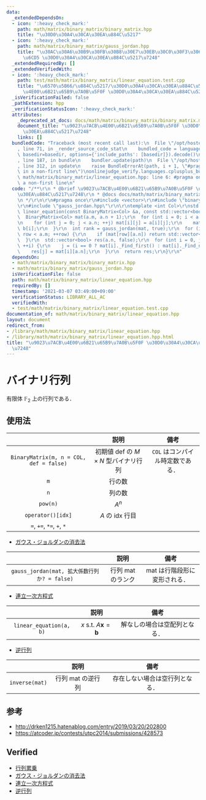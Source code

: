 ```yaml
---
data:
  _extendedDependsOn:
  - icon: ':heavy_check_mark:'
    path: math/matrix/binary_matrix/binary_matrix.hpp
    title: "\u30D0\u30A4\u30CA\u30EA\u884C\u5217"
  - icon: ':heavy_check_mark:'
    path: math/matrix/binary_matrix/gauss_jordan.hpp
    title: "\u30AC\u30A6\u30B9\u30FB\u30B8\u30E7\u30EB\u30C0\u30F3\u306E\u6D88\u53BB\
      \u6CD5 \u30D0\u30A4\u30CA\u30EA\u884C\u5217\u7248"
  _extendedRequiredBy: []
  _extendedVerifiedWith:
  - icon: ':heavy_check_mark:'
    path: test/math/matrix/binary_matrix/linear_equation.test.cpp
    title: "\u6570\u5B66/\u884C\u5217/\u30D0\u30A4\u30CA\u30EA\u884C\u5217/\u9023\u7ACB\
      \u4E00\u6B21\u65B9\u7A0B\u5F0F \u30D0\u30A4\u30CA\u30EA\u884C\u5217\u7248"
  _isVerificationFailed: false
  _pathExtension: hpp
  _verificationStatusIcon: ':heavy_check_mark:'
  attributes:
    _deprecated_at_docs: docs/math/matrix/binary_matrix/binary_matrix.md
    document_title: "\u9023\u7ACB\u4E00\u6B21\u65B9\u7A0B\u5F0F \u30D0\u30A4\u30CA\
      \u30EA\u884C\u5217\u7248"
    links: []
  bundledCode: "Traceback (most recent call last):\n  File \"/opt/hostedtoolcache/Python/3.10.0/x64/lib/python3.10/site-packages/onlinejudge_verify/documentation/build.py\"\
    , line 71, in _render_source_code_stat\n    bundled_code = language.bundle(stat.path,\
    \ basedir=basedir, options={'include_paths': [basedir]}).decode()\n  File \"/opt/hostedtoolcache/Python/3.10.0/x64/lib/python3.10/site-packages/onlinejudge_verify/languages/cplusplus.py\"\
    , line 187, in bundle\n    bundler.update(path)\n  File \"/opt/hostedtoolcache/Python/3.10.0/x64/lib/python3.10/site-packages/onlinejudge_verify/languages/cplusplus_bundle.py\"\
    , line 312, in update\n    raise BundleErrorAt(path, i + 1, \"#pragma once found\
    \ in a non-first line\")\nonlinejudge_verify.languages.cplusplus_bundle.BundleErrorAt:\
    \ math/matrix/binary_matrix/linear_equation.hpp: line 6: #pragma once found in\
    \ a non-first line\n"
  code: "/**\r\n * @brief \u9023\u7ACB\u4E00\u6B21\u65B9\u7A0B\u5F0F \u30D0\u30A4\u30CA\
    \u30EA\u884C\u5217\u7248\r\n * @docs docs/math/matrix/binary_matrix/binary_matrix.md\r\
    \n */\r\n\r\n#pragma once\r\n#include <vector>\r\n#include \"binary_matrix.hpp\"\
    \r\n#include \"gauss_jordan.hpp\"\r\n\r\ntemplate <int Col>\r\nstd::vector<bool>\
    \ linear_equation(const BinaryMatrix<Col> &a, const std::vector<bool> &b) {\r\n\
    \  BinaryMatrix<Col> mat(a.m, a.n + 1);\r\n  for (int i = 0; i < a.m; ++i) {\r\
    \n    for (int j = 0; j < a.n; ++j) mat[i][j] = a[i][j];\r\n    mat[i][a.n] =\
    \ b[i];\r\n  }\r\n  int rank = gauss_jordan(mat, true);\r\n  for (int row = rank;\
    \ row < a.m; ++row) {\r\n    if (mat[row][a.n]) return std::vector<bool>();\r\n\
    \  }\r\n  std::vector<bool> res(a.n, false);\r\n  for (int i = 0, j; i < rank;\
    \ ++i) {\r\n    j = (i == 0 ? mat[i]._Find_first() : mat[i]._Find_next(j));\r\n\
    \    res[j] = mat[i][a.n];\r\n  }\r\n  return res;\r\n}\r\n"
  dependsOn:
  - math/matrix/binary_matrix/binary_matrix.hpp
  - math/matrix/binary_matrix/gauss_jordan.hpp
  isVerificationFile: false
  path: math/matrix/binary_matrix/linear_equation.hpp
  requiredBy: []
  timestamp: '2021-03-07 03:49:00+09:00'
  verificationStatus: LIBRARY_ALL_AC
  verifiedWith:
  - test/math/matrix/binary_matrix/linear_equation.test.cpp
documentation_of: math/matrix/binary_matrix/linear_equation.hpp
layout: document
redirect_from:
- /library/math/matrix/binary_matrix/linear_equation.hpp
- /library/math/matrix/binary_matrix/linear_equation.hpp.html
title: "\u9023\u7ACB\u4E00\u6B21\u65B9\u7A0B\u5F0F \u30D0\u30A4\u30CA\u30EA\u884C\u5217\
  \u7248"
---
```

# バイナリ行列

有限体 $\mathbb{F}_2$ 上の行列である．


## 使用法

||説明|備考|
|:--:|:--:|:--:|
|`BinaryMatrix(m, n = COL, def = false)`|初期値 $\mathrm{def}$ の $M \times N$ 型バイナリ行列|`COL` はコンパイル時定数である．|
|`m`|行の数||
|`n`|列の数||
|`pow(n)`|$A^n$||
|`operator()[idx]`|$A$ の $\mathrm{idx}$ 行目|
|`=`, `+=`, `*=`, `+`, `*`|||

- [ガウス・ジョルダンの消去法](../gauss_jordan.md)

||説明|備考|
|:--:|:--:|:--:|
|`gauss_jordan(mat, 拡大係数行列か? = false)`|行列 $\mathrm{mat}$ のランク|$\mathrm{mat}$ は行階段形に変形される．|

- [連立一次方程式](../linear_equation.md)

||説明|備考|
|:--:|:--:|:--:|
|`linear_equation(a, b)`|$x \text{ s.t. } A \boldsymbol{x} = \boldsymbol{b}$|解なしの場合は空配列となる．|

- [逆行列](../inverse_matrix.md)

||説明|備考|
|:--:|:--:|:--:|
|`inverse(mat)`|行列 $\mathrm{mat}$ の逆行列|存在しない場合は空行列となる．|


## 参考

- http://drken1215.hatenablog.com/entry/2019/03/20/202800
- https://atcoder.jp/contests/utpc2014/submissions/428573


## Verified

- [行列累乗](https://atcoder.jp/contests/utpc2014/submissions/9308568)
- [ガウス・ジョルダンの消去法](https://yukicoder.me/submissions/414183)
- [連立一次方程式](https://yukicoder.me/submissions/626481)
- [逆行列](https://onlinejudge.u-aizu.ac.jp/solutions/problem/2624/review/4088806/emthrm/C++14)
